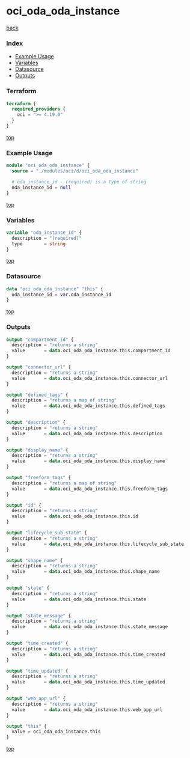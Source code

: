 # oci_oda_oda_instance

[back](../oci.md)

### Index

- [Example Usage](#example-usage)
- [Variables](#variables)
- [Datasource](#datasource)
- [Outputs](#outputs)

### Terraform

```terraform
terraform {
  required_providers {
    oci = ">= 4.19.0"
  }
}
```

[top](#index)

### Example Usage

```terraform
module "oci_oda_oda_instance" {
  source = "./modules/oci/d/oci_oda_oda_instance"

  # oda_instance_id - (required) is a type of string
  oda_instance_id = null
}
```

[top](#index)

### Variables

```terraform
variable "oda_instance_id" {
  description = "(required)"
  type        = string
}
```

[top](#index)

### Datasource

```terraform
data "oci_oda_oda_instance" "this" {
  oda_instance_id = var.oda_instance_id
}
```

[top](#index)

### Outputs

```terraform
output "compartment_id" {
  description = "returns a string"
  value       = data.oci_oda_oda_instance.this.compartment_id
}

output "connector_url" {
  description = "returns a string"
  value       = data.oci_oda_oda_instance.this.connector_url
}

output "defined_tags" {
  description = "returns a map of string"
  value       = data.oci_oda_oda_instance.this.defined_tags
}

output "description" {
  description = "returns a string"
  value       = data.oci_oda_oda_instance.this.description
}

output "display_name" {
  description = "returns a string"
  value       = data.oci_oda_oda_instance.this.display_name
}

output "freeform_tags" {
  description = "returns a map of string"
  value       = data.oci_oda_oda_instance.this.freeform_tags
}

output "id" {
  description = "returns a string"
  value       = data.oci_oda_oda_instance.this.id
}

output "lifecycle_sub_state" {
  description = "returns a string"
  value       = data.oci_oda_oda_instance.this.lifecycle_sub_state
}

output "shape_name" {
  description = "returns a string"
  value       = data.oci_oda_oda_instance.this.shape_name
}

output "state" {
  description = "returns a string"
  value       = data.oci_oda_oda_instance.this.state
}

output "state_message" {
  description = "returns a string"
  value       = data.oci_oda_oda_instance.this.state_message
}

output "time_created" {
  description = "returns a string"
  value       = data.oci_oda_oda_instance.this.time_created
}

output "time_updated" {
  description = "returns a string"
  value       = data.oci_oda_oda_instance.this.time_updated
}

output "web_app_url" {
  description = "returns a string"
  value       = data.oci_oda_oda_instance.this.web_app_url
}

output "this" {
  value = oci_oda_oda_instance.this
}
```

[top](#index)